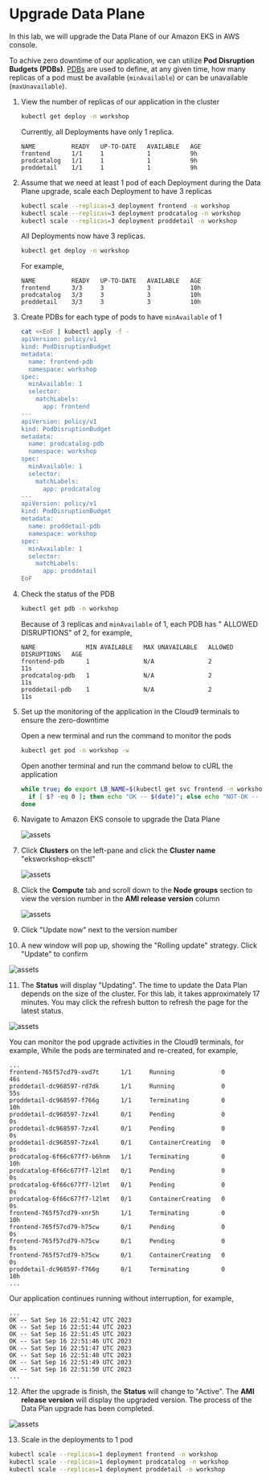 # Upgrade Data Plane

In this lab, we will upgrade the Data Plane of our Amazon EKS in AWS console.

To achive zero downtime of our application, we can utilize **Pod Disruption Budgets (PDBs)**. 
[PDBs](https://kubernetes.io/docs/tasks/run-application/configure-pdb/) are used to define,
at any given time, how many replicas of a pod must be available (`minAvailable`) or can be unavailable (`maxUnavailable`).

1. View the number of replicas of our application in the cluster
   ```sh
   kubectl get deploy -n workshop
   ```

   Currently, all Deployments have only 1 replica.
   ```
   NAME          READY   UP-TO-DATE   AVAILABLE   AGE
   frontend      1/1     1            1           9h
   prodcatalog   1/1     1            1           9h
   proddetail    1/1     1            1           9h
   ```

2. Assume that we need at least 1 pod of each Deployment during the Data Plane upgrade, 
scale each Deployment to have 3 replicas
   ```sh
   kubectl scale --replicas=3 deployment frontend -n workshop
   kubectl scale --replicas=3 deployment prodcatalog -n workshop
   kubectl scale --replicas=3 deployment proddetail -n workshop
   ```

   All Deployments now have 3 replicas.
   ```sh
   kubectl get deploy -n workshop
   ```

   For example,
   ```
   NAME          READY   UP-TO-DATE   AVAILABLE   AGE
   frontend      3/3     3            3           10h
   prodcatalog   3/3     3            3           10h
   proddetail    3/3     3            3           10h
   ```
3. Create PDBs for each type of pods to have `minAvailable` of 1
   ```sh
   cat <<EoF | kubectl apply -f -
   apiVersion: policy/v1
   kind: PodDisruptionBudget
   metadata:
     name: frontend-pdb
     namespace: workshop
   spec:
     minAvailable: 1
     selector:
       matchLabels:
         app: frontend
   ---
   apiVersion: policy/v1
   kind: PodDisruptionBudget
   metadata:
     name: prodcatalog-pdb
     namespace: workshop
   spec:
     minAvailable: 1
     selector:
       matchLabels:
         app: prodcatalog
   ---
   apiVersion: policy/v1
   kind: PodDisruptionBudget
   metadata:
     name: proddetail-pdb
     namespace: workshop
   spec:
     minAvailable: 1
     selector:
       matchLabels:
         app: proddetail
   EoF
   ```

4. Check the status of the PDB
   ```sh
   kubectl get pdb -n workshop
   ```

   Because of 3 replicas and `minAvailable` of 1, each PDB has " ALLOWED DISRUPTIONS" of 2, for example,
   ```
   NAME              MIN AVAILABLE   MAX UNAVAILABLE   ALLOWED DISRUPTIONS   AGE
   frontend-pdb      1               N/A               2                     11s
   prodcatalog-pdb   1               N/A               2                     11s
   proddetail-pdb    1               N/A               2                     11s
   ```

5. Set up the monitoring of the application in the Cloud9 terminals to ensure the zero-downtime

   Open a new terminal and run the command to monitor the pods
   ```sh
   kubectl get pod -n workshop -w
   ```

   Open another terminal and run the command below to cURL the application
   ```sh
   while true; do export LB_NAME=$(kubectl get svc frontend -n workshop -o jsonpath="{.status.loadBalancer.ingress[*].hostname}");  curl -s -o /dev/null ${LB_NAME};
     if [ $? -eq 0 ]; then echo "OK -- $(date)"; else echo "NOT-OK -- $(date)"; fi
   done
   ```

6. Navigate to Amazon EKS console to upgrade the Data Plane 

   ![assets](/assets/cp-1-eks-console.jpg)

7. Click **Clusters** on the left-pane and click the **Cluster name** "eksworkshop-eksctl"

   ![assets](/assets/dp-2-view-cluster.jpg)

8. Click the **Compute** tab and scroll down to the **Node groups** section
to view the version number in the **AMI release version** column

   ![assets](/assets/dp-3-compute-tab.jpg)

9. Click "Update now" next to the version number

10. A new window will pop up, showing the "Rolling update" strategy. Click "Update" to confirm

   ![assets](/assets/dp-4-update-confirm.jpg)

11. The **Status** will display "Updating". The time to update the Data Plan depends on the size of the cluster. For this lab, it takes approximately 17 minutes. You may click the refresh button to refresh the page for the latest status. 

   ![assets](/assets/dp-5-during-update.jpg)
 
   You can monitor the pod upgrade activities in the Cloud9 terminals, for example,
   While the pods are terminated and re-created, for example,
   ```
   ...
   frontend-765f57cd79-xvd7t      1/1     Running             0          46s
   proddetail-dc968597-rd7dk      1/1     Running             0          55s
   proddetail-dc968597-f766g      1/1     Terminating         0          10h
   proddetail-dc968597-7zx4l      0/1     Pending             0          0s
   proddetail-dc968597-7zx4l      0/1     Pending             0          0s
   proddetail-dc968597-7zx4l      0/1     ContainerCreating   0          0s
   prodcatalog-6f66c677f7-b6hnm   1/1     Terminating         0          10h
   prodcatalog-6f66c677f7-l2lmt   0/1     Pending             0          0s
   prodcatalog-6f66c677f7-l2lmt   0/1     Pending             0          0s
   prodcatalog-6f66c677f7-l2lmt   0/1     ContainerCreating   0          0s
   frontend-765f57cd79-xnr5h      1/1     Terminating         0          10h
   frontend-765f57cd79-h75cw      0/1     Pending             0          0s
   frontend-765f57cd79-h75cw      0/1     Pending             0          0s
   frontend-765f57cd79-h75cw      0/1     ContainerCreating   0          0s
   proddetail-dc968597-f766g      0/1     Terminating         0          10h
   ...
   ```

   Our application continues running without interruption, for example,

   ```
   ...
   OK -- Sat Sep 16 22:51:42 UTC 2023
   OK -- Sat Sep 16 22:51:44 UTC 2023
   OK -- Sat Sep 16 22:51:45 UTC 2023
   OK -- Sat Sep 16 22:51:46 UTC 2023
   OK -- Sat Sep 16 22:51:47 UTC 2023
   OK -- Sat Sep 16 22:51:48 UTC 2023
   OK -- Sat Sep 16 22:51:49 UTC 2023
   OK -- Sat Sep 16 22:51:50 UTC 2023
   ...
   ```

12. After the upgrade is finish, the **Status** will change to "Active". The **AMI release version** will display the upgraded version. The process of the Data Plan upgrade has been completed.

   ![assets](/assets/dp-6-update-complete.jpg)

13. Scale in the deployments to 1 pod

   ```sh
   kubectl scale --replicas=1 deployment frontend -n workshop
   kubectl scale --replicas=1 deployment prodcatalog -n workshop
   kubectl scale --replicas=1 deployment proddetail -n workshop
   ```
